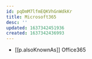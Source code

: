 ```yaml
---
id: pqDmM7lfmEQKVhGnWdkKr
title: Microsoft365
desc: ''
updated: 1637342451936
created: 1637342436993
---
```



- [[p.alsoKnownAs]] Office365
